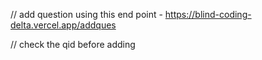 // add question using this end point - https://blind-coding-delta.vercel.app/addques

// check the qid before adding 